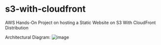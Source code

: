 # s3-with-cloudfront
AWS Hands-On Project on hosting a Static Website on S3 With CloudFront Distribution

Architectural Diagram:
![image](https://github.com/user-attachments/assets/d44f5dfe-0aba-4c08-98d9-9c677c0bed8f)


